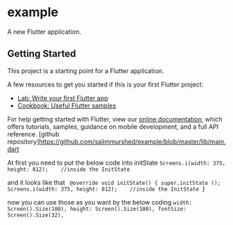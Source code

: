 # example

A new Flutter application.

## Getting Started

This project is a starting point for a Flutter application.

A few resources to get you started if this is your first Flutter project:

- [Lab: Write your first Flutter app](https://flutter.dev/docs/get-started/codelab)
- [Cookbook: Useful Flutter samples](https://flutter.dev/docs/cookbook)

For help getting started with Flutter, view our
[online documentation](https://flutter.dev/docs), which offers tutorials,
samples, guidance on mobile development, and a full API reference.
[github repository]https://github.com/salimmurshed/example/blob/master/lib/main.dart


At first you need to put the below code into initState
`Screens.i(width: 375, height: 812);    //inside the InitState`

and it looks like that
`
 @override
  void initState() {
    super.initState ();
    Screens.i(width: 375, height: 812);    //inside the InitState
  }`
  
  now you can use those as you want by the below coding
  `
  width: Screen().Size(100),
  height: Screen().Size(100),
  fontSize: Screen().Size(32),
  `
